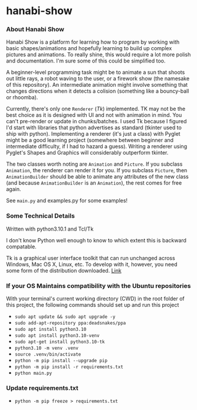 # hanabi-show

### About Hanabi Show

Hanabi Show is a platform for learning how to program by working with basic shapes/animations and hopefully learning to build up complex pictures and animations. To really shine, this would require a lot more polish and documentation. I'm sure some of this could be simplified too.

A beginner-level programming task might be to animate a sun that shoots out little rays, a robot waving to the user, or a firework show (the namesake of this repository). An intermediate animation might involve something that changes directions when it detects a colision (something like a bouncy-ball or rhoomba).

Currently, there's only one `Renderer` (*Tk*) implemented. TK may not be the best choice as it is designed with UI and not with animation in mind. You can't pre-render or update in chunks/batches. I used Tk because I figured I'd start with libraries that python advertises as standard (tkinter used to ship with python). Implementing a renderer (it's just a class) with Pyglet might be a good learning project (somewhere between beginner and intermediate difficulty, if I had to hazard a guess). Writing a renderer using Pyglet's Shapes and Graphics will considerably outperform tkinter.

The two classes worth noting are `Animation` and `Picture`. If you subclass `Animation`, the renderer can render it for you. If you subclass `Picture`, then `AnimationBuilder` should be able to animate any attributes of the new class (and because `AnimationBuilder` is an `Animation`), the rest comes for free again.

See `main.py` and examples.py for some examples! 

### Some Technical Details

Written with python3.10.1 and Tcl/Tk

I don't know Python well enough to know to which extent this is backward compatable.

Tk is a graphical user interface toolkit that can run unchanged across Windows, Mac OS X, Linux, etc. To develop with it, however, you need some form of the distribution downloaded. [Link](https://www.tcl.tk/software/tcltk/)


### If your OS Maintains compatibility with the Ubuntu repositories

With your terminal's current working directory (CWD) in the root folder of this project, the following commands should set up and run this project

- `sudo apt update && sudo apt upgrade -y`
- `sudo add-apt-repository ppa:deadsnakes/ppa`
- `sudo apt install python3.10`
- `sudo apt install python3.10-venv`
- `sudo apt-get install python3.10-tk`
- `python3.10 -m venv .venv`
- `source .venv/bin/activate`
- `python -m pip install --upgrade pip`
- `python -m pip install -r requirements.txt`
- `python main.py`

### Update requirements.txt

- `python -m pip freeze > requirements.txt`
